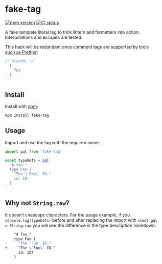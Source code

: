 # fake-tag

[![npm version](https://badgen.net/npm/v/fake-tag)](https://npm.im/fake-tag) [![CI status](https://github.com/jaydenseric/fake-tag/workflows/CI/badge.svg)](https://github.com/jaydenseric/fake-tag/actions)

A fake template literal tag to trick linters and formatters into action. Interpolations and escapes are tested.

This hack will be redundant once comment tags are supported by tools [such as Prettier](https://github.com/prettier/prettier/issues/4360):

<!-- prettier-ignore -->
```js
/* GraphQL */`
  {
    foo
  }
`
```

## Install

Install with [npm](https://npmjs.com):

```sh
npm install fake-tag
```

## Usage

Import and use the tag with the required name:

```js
import gql from 'fake-tag'

const typeDefs = gql`
  "A foo."
  type Foo {
    "The \`Foo\` ID."
    id: ID!
  }
`
```

## Why not `String.raw`?

It doesn’t unescape characters. For the usage example, if you `console.log(typeDefs)` before and after replacing the import with `const gql = String.raw` you will see the difference in the type description markdown:

```diff
    "A foo."
    type Foo {
-     "The `Foo` ID."
+     "The \`Foo\` ID."
      id: ID!
    }
```
